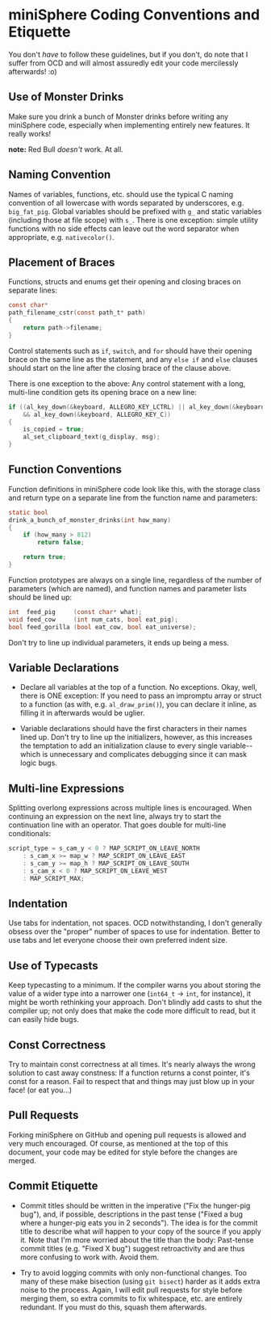 miniSphere Coding Conventions and Etiquette
===========================================

You don't *have* to follow these guidelines, but if you don't, do note that I
suffer from OCD and will almost assuredly edit your code mercilessly afterwards!
:o)

Use of Monster Drinks
---------------------

Make sure you drink a bunch of Monster drinks before writing any miniSphere
code, especially when implementing entirely new features.  It really works!

**note:** Red Bull *doesn't* work.  At all.

Naming Convention
-----------------

Names of variables, functions, etc. should use the typical C naming convention
of all lowercase with words separated by underscores, e.g. `big_fat_pig`.
Global variables should be prefixed with `g_` and static variables (including
those at file scope) with `s_`. There is one exception: simple utility functions
with no side effects can leave out the word separator when appropriate, e.g.
`nativecolor()`.

Placement of Braces
-------------------

Functions, structs and enums get their opening and closing braces on separate
lines:

```c
const char*
path_filename_cstr(const path_t* path)
{
    return path->filename;
}
```

Control statements such as `if`, `switch`, and `for` should have their opening
brace on the same line as the statement, and any `else if` and `else` clauses
should start on the line after the closing brace of the clause above.

There is one exception to the above: Any control statement with a long,
multi-line condition gets its opening brace on a new line:

```c
if ((al_key_down(&keyboard, ALLEGRO_KEY_LCTRL) || al_key_down(&keyboard, ALLEGRO_KEY_RCTRL))
    && al_key_down(&keyboard, ALLEGRO_KEY_C))
{
    is_copied = true;
    al_set_clipboard_text(g_display, msg);
}
```

Function Conventions
--------------------

Function definitions in miniSphere code look like this, with the storage class
and return type on a separate line from the function name and parameters:

```c
static bool
drink_a_bunch_of_monster_drinks(int how_many)
{
    if (how_many > 812)
        return false;

    return true;
}
```

Function prototypes are always on a single line, regardless of the number of
parameters (which are named), and function names and parameter lists should be
lined up:

```c
int  feed_pig     (const char* what);
void feed_cow     (int num_cats, bool eat_pig);
bool feed_gorilla (bool eat_cow, bool eat_universe);
```

Don't try to line up individual parameters, it ends up being a mess.

Variable Declarations
---------------------

* Declare all variables at the top of a function.  No exceptions.  Okay, well,
  there is ONE exception: If you need to pass an impromptu array or struct to a
  function (as with, e.g. `al_draw_prim()`), you can declare it inline, as
  filling it in afterwards would be uglier.

* Variable declarations should have the first characters in their names lined
  up.  Don't try to line up the initializers, however, as this increases the
  temptation to add an initialization clause to every single variable--which is
  unnecessary and complicates debugging since it can mask logic bugs.

Multi-line Expressions
----------------------

Splitting overlong expressions across multiple lines is encouraged.  When
continuing an expression on the next line, always try to start the continuation
line with an operator.  That goes double for multi-line conditionals:

```c
script_type = s_cam_y < 0 ? MAP_SCRIPT_ON_LEAVE_NORTH
    : s_cam_x >= map_w ? MAP_SCRIPT_ON_LEAVE_EAST
    : s_cam_y >= map_h ? MAP_SCRIPT_ON_LEAVE_SOUTH
    : s_cam_x < 0 ? MAP_SCRIPT_ON_LEAVE_WEST
    : MAP_SCRIPT_MAX;
```

Indentation
-----------

Use tabs for indentation, not spaces.  OCD notwithstanding, I don't generally
obsess over the "proper" number of spaces to use for indentation.  Better to
use tabs and let everyone choose their own preferred indent size.

Use of Typecasts
----------------

Keep typecasting to a minimum.  If the compiler warns you about storing the
value of a wider type into a narrower one (`int64_t` -> `int`, for instance),
it might be worth rethinking your approach.  Don't blindly add casts to shut
the compiler up; not only does that make the code more difficult to read, but
it can easily hide bugs.

Const Correctness
-----------------

Try to maintain const correctness at all times.  It's nearly always the wrong
solution to cast away constness: If a function returns a const pointer, it's
const for a reason.  Fail to respect that and things may just blow up in your
face! (or eat you...)

Pull Requests
-------------

Forking miniSphere on GitHub and opening pull requests is allowed and very much
encouraged.  Of course, as mentioned at the top of this document, your code may
be edited for style before the changes are merged.

Commit Etiquette
----------------

* Commit titles should be written in the imperative ("Fix the hunger-pig bug"),
  and, if possible, descriptions in the past tense ("Fixed a bug where a
  hunger-pig eats you in 2 seconds").  The idea is for the commit title to
  describe what _will_ happen to your copy of the source if you apply it.  Note
  that I'm more worried about the title than the body: Past-tense commit titles
  (e.g. "Fixed X bug") suggest retroactivity and are thus more confusing to
  work with. Avoid them.

* Try to avoid logging commits with only non-functional changes. Too many of
  these make bisection (using `git bisect`) harder as it adds extra noise to
  the process.  Again, I will edit pull requests for style before merging them,
  so extra commits to fix whitespace, etc. are entirely redundant.  If you must
  do this, squash them afterwards.
